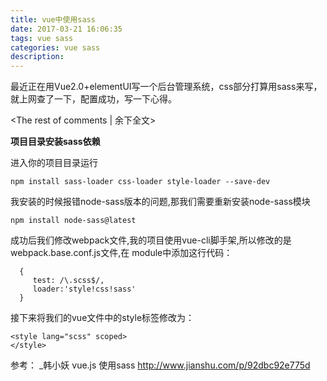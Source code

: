 ```yaml
---
title: vue中使用sass
date: 2017-03-21 16:06:35
tags: vue sass
categories: vue sass
description:
---
```

最近正在用Vue2.0+elementUI写一个后台管理系统，css部分打算用sass来写，就上网查了一下，配置成功，写一下心得。
<!-- more -->
<The rest of comments | 余下全文>

**项目目录安装sass依赖**

进入你的项目目录运行

 ```
 npm install sass-loader css-loader style-loader --save-dev
 ```
 我安装的时候报错node-sass版本的问题,那我们需要重新安装node-sass模块
 
```
npm install node-sass@latest
```

成功后我们修改webpack文件,我的项目使用vue-cli脚手架,所以修改的是webpack.base.conf.js文件,在 module中添加这行代码：

      {
         test: /\.scss$/,
         loader:'style!css!sass'
      }

接下来将我们的vue文件中的style标签修改为：

    <style lang="scss" scoped>
    </style>
    
    
参考： _韩小妖 vue.js 使用sass <http://www.jianshu.com/p/92dbc92e775d>
